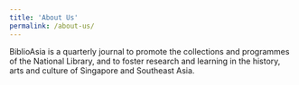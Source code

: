 ```yaml
---
title: 'About Us'
permalink: /about-us/
---
```


BiblioAsia is a quarterly journal to promote the collections and programmes of the National Library, and to foster research and learning in the history, arts and culture of Singapore and Southeast Asia.